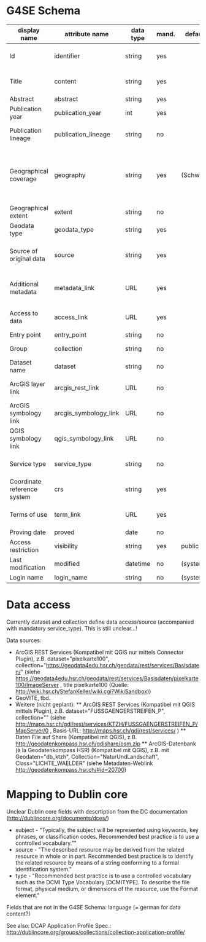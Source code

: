 # G4SE Schema

| display name                | attribute name       | data type | mand.| default | dublin core | enumeration values               | documentation                                                                                                                      |
|-----------------------------|----------------------|-----------|------|---------|-------------|----------------------------------|------------------------------------------------------------------------------------------------------------------------------------|
| Id                          | identifier           | string    | yes  |         | identifier  |                                  | Identifier unique within G4SE; tbd. can be e.g. PREFIX+data_provider_id                                                            |
| Title                       | content              | string    | yes  |         | title       |                                  | Metadata Record title (SK: Why not attr.name 'title'?)                                                                             |
| Abstract                    | abstract             | string    | yes  |         | description |                                  | Multi line record abstract                                                                                                         |
| Publication year            | publication_year     | int       | yes  |         | date        |                                  | Year of initial publication                                                                                                        |
| Publication lineage         | publication_lineage  | string    | no   |         |             |                                  | Comma separated publication   year lineage (passed publications)                                                                   |
| Geographical coverage       | geography            | string    | yes  |(Schweiz)| coverage    |                                  | Official BFS (Swiss Federal Statistical Office) geographical description. Use largest covered unit (Municipality < Canton < CH). |
| Geographical extent         | extent               | string    | no   |         |             |                                  | BBox. Must be WSG84.                                                                                                               |
| Geodata type                | geodata_type         | string    | yes  |         |             | raster,vector,other              | Geodatatype of original data                                                                                                       |
| Source of original data     | source               | string    | yes  |         | creator     |                                  | Contract partner for original data e.g. swisstopo, Canton xy... (ev. canton dept.?)                                                |
| Additional metadata         | metadata_link        | URL       | yes  |         | relation    |                                  | URI to pdf or fileshare with several pdfs containing aditional Metadata                                                            |
| Access to data              | access_link          | URL       | yes  |         |             |                                  | URI to the detailed view of the record in GeoVITe or Portal (Zugang)                                                               |
| Entry point                 | entry_point          | string    | no   |         |             |                                  | Entry point ???                                                                                                                    |
| Group                       | collection           | string    | no   |         |             |                                  | Group name or feature dataset ???                                                                                                  |
| Dataset name                | dataset              | string    | no   |         |             |                                  | Dataset (in future ev. file name)                                                                                                  |
| ArcGIS layer link           | arcgis_rest_link     | URL       | no   |         |             |                                  | Weblink to a file (.pitem) hosted on a G4SE share close to metadata                                                                |
| ArcGIS symbology link       | arcgis_symbology_link| URL       | no   |         |             |                                  | Weblink to a file (.lyr) hosted on a G4SE share close to metadata                                                                  |
| QGIS symbology link         | qgis_symbology_link  | URL       | no   |         |             |                                  | Weblink to a file (.sld) hosted on a G4SE share close to metadata                                                                  |
| Service type                | service_type         | string    | no   |         | format      | WMS,WFS,GeoVITe,Feature,Image,???| Service type (KES: more ArcGIS Services missing?)                                                                                  |
| Coordinate reference system | crs                  | string    | yes  |         |             | LV03,LV95,WGS84,other            | CRS of original data (EPSG)                                                                                                        |
| Terms of use                | term_link            | URL       | yes  |         | rights      |                                  | URI to PDF with information about the terms of use                                                                                 |
| Proving date                | proved               | date      | no   |         |             |                                  | Most recent proving date                                                                                                           |
| Access restriction          | visibility           | string    | yes  | public  |             | public,test,hsr-internal         | Metadata visibility in front end                                                                                                   |
| Last modification           | modified             | datetime  | no   | (system)|             |                                  | Most recent modification time                                                                                                      |
| Login name                  | login_name           | string    | no   | (system)| contributor |                                  | Metadata Author name                                                                                                               |

# Data access
Currently dataset and collection define data access/source (accompanied with mandatory service_type). This is still unclear...!

Data sources:
* ArcGIS REST Services (Kompatibel mit QGIS nur mittels Connector Plugin), z.B. dataset="pixelkarte100", collection="https://geodata4edu.hsr.ch/geodata/rest/services/Basisdaten/" (siehe https://geodata4edu.hsr.ch/geodata/rest/services/Basisdaten/pixelkarte100/ImageServer , title pixelkarte100  (Quelle: http://wiki.hsr.ch/StefanKeller/wiki.cgi?WikiSandbox))
* GeoVITE, tbd.
* Weitere (nicht geplant):
** ArcGIS REST Services (Kompatibel mit QGIS mittels Plugin), z.B. dataset="FUSSGAENGERSTREIFEN_P", collection="" (siehe http://maps.hsr.ch/gdi/rest/services/KTZH/FUSSGAENGERSTREIFEN_P/MapServer/0 , Basis-URL: http://maps.hsr.ch/gdi/rest/services/ )
** Daten File auf Share (Kompatibel mit QGIS), z.B. http://geodatenkompass.hsr.ch/gdishare/osm.zip 
** ArcGIS-Datenbank (à la Geodatenkompass HSR) (Kompatibel mit QGIS), z.B. mit Geodaten="db_ktzh",  Collection="NaturUndLandschaft", Class="LICHTE_WAELDER" (siehe Metadaten-Weblink http://geodatenkompass.hsr.ch/#id=20700)

# Mapping to Dublin core

Unclear Dublin core fields with descrtiption from the DC documentation (http://dublincore.org/documents/dces/)
* subject - "Typically, the subject will be represented using keywords, key phrases, or classification codes. Recommended best practice is to use a controlled vocabulary.""
* source - "The described resource may be derived from the related resource in whole or in part. Recommended best practice is to identify the related resource by means of a string conforming to a formal identification system."
* type - "Recommended best practice is to use a controlled vocabulary such as the DCMI Type Vocabulary [DCMITYPE]. To describe the file format, physical medium, or dimensions of the resource, use the Format element."

Fields that are not in the G4SE Schema: language (= german for data content?)

See also: DCAP Application Profile Spec.: http://dublincore.org/groups/collections/collection-application-profile/
